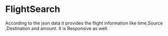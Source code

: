 # FlightSearch

According to the json data it provides the flight information like time,Source ,Destination and amount.
It is Responsive as well.
